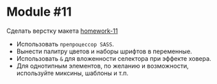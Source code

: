 # Module #11

Сделать верстку макета [homework-11](http://fecore.net.ua/psd/homework-11.psd)

- Использовать `препроцессор SASS`.
- Вынести палитру цветов и наборы шрифтов в переменные.
- Использовать `&` для вложенности селектора при эффекте ховера.
- Для однотипным элементов, по желанию и возможности, используйте миксины, шаблоны и т.п.
